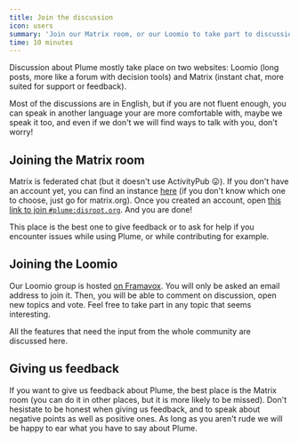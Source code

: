 ```yaml
---
title: Join the discussion
icon: users
summary: 'Join our Matrix room, or our Loomio to take part to discussions about Plume, share your feedback, or ask for help.'
time: 10 minutes
---
```


Discussion about Plume mostly take place on two websites: Loomio (long posts, more like a forum with decision tools) and Matrix
(instant chat, more suited for support or feedback).

Most of the discussions are in English, but if you are not fluent enough, you can speak in another language your are more comfortable
with, maybe we speak it too, and even if we don't we will find ways to talk with you, don't worry!

## Joining the Matrix room

Matrix is federated chat (but it doesn't use ActivityPub 😛). If you don't have an account yet, you
can find an instance [here](https://www.hello-matrix.net/public_servers.php) (if you don't know which one to choose, just go for matrix.org).
Once you created an account, open [this link to join `#plume:disroot.org`](https://riot.im/app/#/room/#plume:disroot.org). And you are done!

This place is the best one to give feedback or to ask for help if you encounter issues while using Plume, or while contributing for example.

## Joining the Loomio

Our Loomio group is hosted [on Framavox](https://framavox.org/g/WK40YHMA/plume).
You will only be asked an email address to join it. Then, you will be able to comment
on discussion, open new topics and vote. Feel free to take part in any topic that seems interesting.

All the features that need the input from the whole community are discussed here.

## Giving us feedback

If you want to give us feedback about Plume, the best place is the Matrix room (you can do it in other places, but it is more likely to be missed).
Don't hesistate to be honest when giving us feedback, and to speak about negative points as well as positive ones. As long as you aren't rude we will
be happy to ear what you have to say about Plume.
